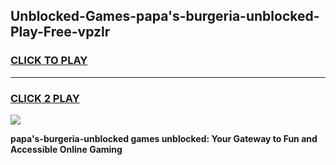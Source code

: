 
## Unblocked-Games-papa's-burgeria-unblocked-Play-Free-vpzlr
<h3>
<a href="https://premium76.site?title=papa's-burgeria-unblocked&ref=23A">CLICK TO PLAY</a></h3>
<hr>

<h3>
<a href="https://premium76.site?title=papa's-burgeria-unblocked&ref=23A">CLICK 2 PLAY</a>
  
</h3>

<a href="https://premium76.site?title=papa's-burgeria-unblocked&ref=23A"><img src="https://clearcache.store/games.png"></a>


**papa's-burgeria-unblocked games unblocked: Your Gateway to Fun and Accessible Online Gaming**
